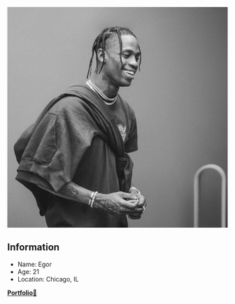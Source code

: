 ![](/img/photo_2025-04-07_19-42-48.jpg)

## Information
* Name: Egor
* Age: 21
* Location: Chicago, IL

**[Portfolio💼](https://github.com/stars/hunnidRose/lists/homeworks)**
